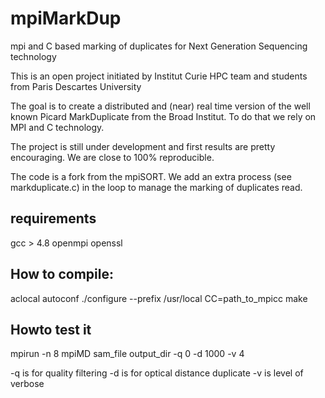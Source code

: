 # mpiMarkDup
mpi and C based marking of duplicates for Next Generation Sequencing technology  

This is an open project initiated by Institut Curie HPC team and students from Paris Descartes University

The goal is to create a distributed and (near) real time version of the well known Picard MarkDuplicate from the Broad Institut. To do that we rely on MPI and C technology.   

The project is still under development and first results are pretty encouraging. We are close to 100% reproducible.

The code is a fork from the mpiSORT. We add an extra process (see markduplicate.c) in the loop to manage the marking of duplicates read.

requirements
------------
gcc > 4.8
openmpi
openssl


How to compile:
--------------
aclocal
autoconf
./configure --prefix /usr/local CC=path_to_mpicc
make

Howto test it
-------------

mpirun -n 8 mpiMD sam_file output_dir -q 0 -d 1000 -v 4 

-q is for quality filtering
-d is for optical distance duplicate
-v is level of verbose



